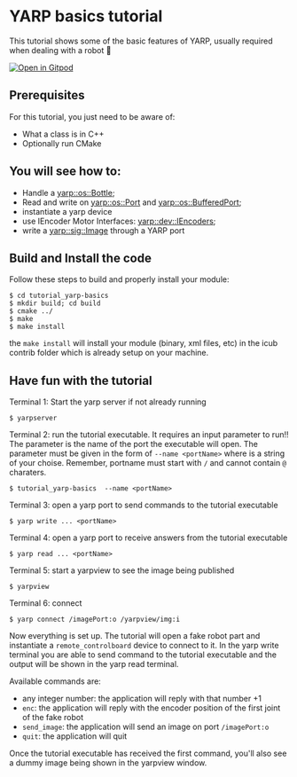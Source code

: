 # YARP basics tutorial

This tutorial shows some of the basic features of YARP, usually required when dealing with a robot :robot:

[![Open in Gitpod](https://gitpod.io/button/open-in-gitpod.svg)](https://gitpod.io/#https://github.com/vvv-school/tutorial_yarp-basics)

## Prerequisites

For this tutorial, you just need to be aware of:
- What a class is in C++
- Optionally run CMake

## You will see how to:
- Handle a [yarp::os::Bottle](http://www.yarp.it/classyarp_1_1os_1_1Bottle.html);
- Read and write on [yarp::os::Port](http://www.yarp.it/classyarp_1_1os_1_1Port.html) and [yarp::os::BufferedPort](http://www.yarp.it/classyarp_1_1os_1_1BufferedPort.html); 
- instantiate a yarp device
- use IEncoder Motor Interfaces: [yarp::dev::IEncoders](http://www.yarp.it/classyarp_1_1dev_1_1IEncoders.html);
- write a [yarp::sig::Image](http://www.yarp.it/classyarp_1_1sig_1_1Image.html) through a YARP port


## Build and Install the code
Follow these steps to build and properly install your module: 
```
$ cd tutorial_yarp-basics
$ mkdir build; cd build
$ cmake ../
$ make
$ make install
```
the `make install` will install your module (binary, xml files, etc) in the icub contrib folder which is already setup on your machine. 

## Have fun with the tutorial

Terminal 1: Start the yarp server if not already running
```
$ yarpserver
```

Terminal 2: run the tutorial executable. It requires an input parameter to run!!
The parameter is the name of the port the executable will open. The parameter must be given in the form of `--name <portName>` where <portName> is a string of your choise. Remember, portname must start with `/` and cannot contain `@` charaters.
```
$ tutorial_yarp-basics  --name <portName>
```

Terminal 3: open a yarp port to send commands to the tutorial executable
```
$ yarp write ... <portName>
```

Terminal 4: open a yarp port to receive answers from the tutorial executable
```
$ yarp read ... <portName>
```

Terminal 5: start a yarpview to see the image being published
```
$ yarpview
```

Terminal 6: connect 
```
$ yarp connect /imagePort:o /yarpview/img:i
```

Now everything is set up. The tutorial will open a fake robot part and instantiate a `remote_controlboard` device to connect to it.
In the yarp write terminal you are able to send command to the tutorial executable and the output will be shown in the yarp read terminal.

Available commands are:
- any integer number: the application will reply with that number +1
- `enc`: the application will reply with the encoder position of the first joint of the fake robot
- `send_image`: the application will send an image on port `/imagePort:o`
- `quit`: the application will quit

Once the tutorial executable has received the first command, you'll also see a dummy image being shown in the yarpview window.

